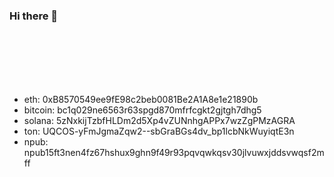 ### Hi there 👋
<br /><br /><br /><br /><br />


- eth: 0xB8570549ee9fE98c2beb0081Be2A1A8e1e21890b
- bitcoin: bc1q029ne6563r63spgd870mfrfcgkt2gjtgh7dhg5
- solana: 5zNxkijTzbfHLDm2d5Xp4vZUNnhgAPPx7wzZgPMzAGRA
- ton: UQCOS-yFmJgmaZqw2--sbGraBGs4dv_bp1lcbNkWuyiqtE3n
- npub:  npub15ft3nen4fz67hshux9ghn9f49r93pqvqwkqsv30jlvuwxjddsvwqsf2mff
<!--
**baltarifcan/baltarifcan** is a ✨ _special_ ✨ repository because its `README.md` (this file) appears on your GitHub profile.

Here are some ideas to get you started:

- 🔭 I’m currently working on ...
- 🌱 I’m currently learning ...
- 👯 I’m looking to collaborate on ...
- 🤔 I’m looking for help with ...
- 💬 Ask me about ...
- 📫 How to reach me: ...
- 😄 Pronouns: ...
- ⚡ Fun fact: ...
-->

